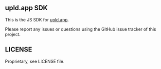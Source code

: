 upld.app SDK
----

This is the JS SDK for [upld.app](https://upld.app/).

Please report any issues or questions using the GitHub issue tracker of this project.

LICENSE
---
Proprietary, see LICENSE file.
